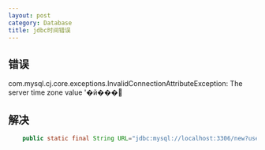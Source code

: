 ```yaml
---
layout: post
category: Database
title: jdbc时间错误
---
```


## 错误
com.mysql.cj.core.exceptions.InvalidConnectionAttributeException: The server time zone value '�й���׼

## 解决
```java
    public static final String URL="jdbc:mysql://localhost:3306/new?useUnicode=true&characterEncoding=UTF-8&useJDBCCompliantTimezoneShift=true&useLegacyDatetimeCode=false&serverTimezone=UTC";

```